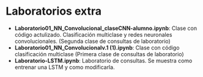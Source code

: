 # Laboratorios extra

* **Laboratorio01_NN_Convolucional_claseCNN-alumno.ipynb**: Clase con código actulizado. Clasificación multiclase y redes neuronales convolucionales. (Segunda clase de consultas de laboratorio)
* **Laboratorio01_NN_Convolucionalv.1 (1).ipynb**: Clase con código clasificación multiclase (Primera clase de consultas de laboratorio)
* **Laboratorio-LSTM.ipynb**: Laboratorio de consultas. Se muestra como entrenar una LSTM y como modificarla.
